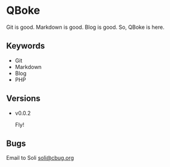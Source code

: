 <!--
date   : 2013-05-23 22:27:15
title  : About QBoke
lname  : about
author : Soli
format : markdownex
tags   : [QBoke, About, Git, Markdown, Blog]
excerpt: |
    Git is good. Markdown is good. Blog is good. So, QBoke is here.
-->
QBoke
=====

Git is good. Markdown is good. Blog is good. So, QBoke is here.

Keywords
--------

* Git
* Markdown
* Blog
* PHP

Versions
--------

* v0.0.2

  Fly!

Bugs
----

Email to Soli <soli@cbug.org>
